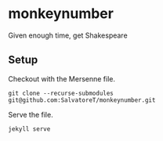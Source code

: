 # monkeynumber

Given enough time, get Shakespeare

## Setup

Checkout with the Mersenne file.

```shell
git clone --recurse-submodules git@github.com:SalvatoreT/monkeynumber.git
```

Serve the file.

```shell
jekyll serve
```